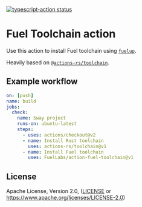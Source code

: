 <a href="https://github.com/actions/typescript-action/actions"><img alt="typescript-action status" src="https://github.com/actions/typescript-action/workflows/build-test/badge.svg"></a>

# Fuel Toolchain action

Use this action to install Fuel toolchain using [`fuelup`](https://github.com/FuelLabs/fuelup/).

Heavily based on [`@actions-rs/toolchain`](https://github.com/actions-rs/toolchain).

## Example workflow

```yaml
on: [push]
name: build
jobs:
  check:
    name: Sway project
    runs-on: ubuntu-latest
    steps:
      - uses: actions/checkout@v2
      - name: Install Rust toolchain
        uses: actions-rs/toolchain@v1
      - name: Install Fuel toolchain
        uses: FuelLabs/action-fuel-toolchain@v1
```

## License

Apache License, Version 2.0, ([LICENSE](./LICENSE) or <https://www.apache.org/licenses/LICENSE-2.0>)
